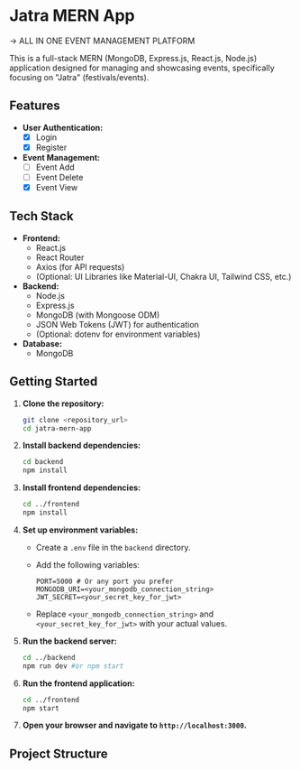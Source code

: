 # Jatra MERN App
-> ALL IN ONE EVENT MANAGEMENT PLATFORM

This is a full-stack MERN (MongoDB, Express.js, React.js, Node.js) application designed for managing and showcasing events, specifically focusing on "Jatra" (festivals/events).

## Features

* **User Authentication:**
    * [x] Login
    * [x] Register
* **Event Management:**
    * [ ] Event Add
    * [ ] Event Delete
    * [x] Event View

## Tech Stack

* **Frontend:**
    * React.js
    * React Router
    * Axios (for API requests)
    * (Optional: UI Libraries like Material-UI, Chakra UI, Tailwind CSS, etc.)
* **Backend:**
    * Node.js
    * Express.js
    * MongoDB (with Mongoose ODM)
    * JSON Web Tokens (JWT) for authentication
    * (Optional: dotenv for environment variables)
* **Database:**
    * MongoDB

## Getting Started

1.  **Clone the repository:**

    ```bash
    git clone <repository_url>
    cd jatra-mern-app
    ```

2.  **Install backend dependencies:**

    ```bash
    cd backend
    npm install
    ```

3.  **Install frontend dependencies:**

    ```bash
    cd ../frontend
    npm install
    ```

4.  **Set up environment variables:**

    * Create a `.env` file in the `backend` directory.
    * Add the following variables:

        ```
        PORT=5000 # Or any port you prefer
        MONGODB_URI=<your_mongodb_connection_string>
        JWT_SECRET=<your_secret_key_for_jwt>
        ```

    * Replace `<your_mongodb_connection_string>` and `<your_secret_key_for_jwt>` with your actual values.

5.  **Run the backend server:**

    ```bash
    cd ../backend
    npm run dev #or npm start
    ```

6.  **Run the frontend application:**

    ```bash
    cd ../frontend
    npm start
    ```

7.  **Open your browser and navigate to `http://localhost:3000`.**

## Project Structure